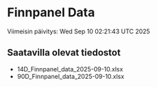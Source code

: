 # Finnpanel Data

Viimeisin päivitys: Wed Sep 10 02:21:43 UTC 2025

## Saatavilla olevat tiedostot
- 14D_Finnpanel_data_2025-09-10.xlsx
- 90D_Finnpanel_data_2025-09-10.xlsx

